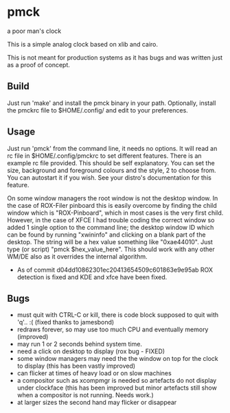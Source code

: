 pmck
====

a poor man's clock

This is a simple analog clock based on xlib and cairo.

This is not meant for production systems as it has bugs and was written just as
a proof of concept.

Build
-----
Just run 'make' and install the pmck binary in your path. Optionally,
install the pmckrc file to $HOME/.config/ and edit to your preferences. 

Usage
-----
Just run 'pmck' from the command line, it needs no options. It will read an rc file 
in $HOME/.config/pmckrc to set different features. There is an example rc file
provided. This should be self explanatory. You can set the size, background
and foreground colours and the style, 2 to choose from. You can autostart it if
you wish. See your distro's documentation for this feature. 

On some window managers the root window is not the desktop window. In the case
of ROX-Filer pinboard this is easily overcome by finding the child window which
is "ROX-Pinboard", which in most cases is the very first child. However, in the
case of XFCE I had trouble coding the correct window so added 1 single option to the 
command line; the desktop window ID which can be found by running "xwininfo" and 
clicking on a blank part of the desktop. The string will be a hex value something 
like "0xae44010". Just type (or script) "pmck $hex_value_here". This should work 
with any other WM/DE also as it overrides the internal algorithm. 
- As of commit d04dd10862301ec20413654509c601863e9e95ab ROX detection is fixed 
and KDE and xfce have been fixed.

Bugs
----
- must quit with CTRL-C or kill, there is code block supposed to quit with 'q'.. :( 
(fixed thanks to jamesbond)
- redraws forever, so may use too much CPU and eventually memory (improved)
- may run 1 or 2 seconds behind system time.
- need a click on desktop to display (rox bug - FIXED)
- some window managers may need the the window on top for the clock to display 
(this has been vastly improved)
- can flicker at times of heavy load or on slow machines
- a compositor such as xcompmgr is needed so artefacts do not display under clockface 
(this has been improved but minor artefacts still show when a compositor is not running. Needs work.)
- at larger sizes the second hand may flicker or disappear
